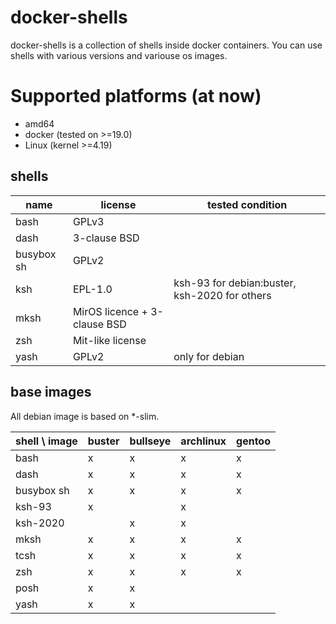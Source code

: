 # docker-shells

docker-shells is a collection of shells inside docker containers. You can use shells with various versions and variouse os images.

# Supported platforms (at now)

* amd64
* docker (tested on >=19.0)
* Linux (kernel >=4.19)

## shells

| name | license | tested condition |
| --- | --- | --- |
| bash | GPLv3 |
| dash | 3-clause BSD |
| busybox sh | GPLv2 |
| ksh | EPL-1.0 | ksh-93 for debian:buster, ksh-2020 for others |
| mksh | MirOS licence + 3-clause BSD | 
| zsh | Mit-like license | |
| yash | GPLv2 | only for debian |

## base images

All debian image is based on \*-slim.

| shell \\ image | buster | bullseye | archlinux | gentoo |
| --- | --- | --- | --- | --- |
| bash | x | x | x | x |
| dash | x | x | x | x |
| busybox sh | x | x | x | x |
| ksh-93 | x | | x | |
| ksh-2020 | | x | x | |
| mksh | x | x | x | x |
| tcsh | x | x | x | x |
| zsh | x | x | x | x |
| posh | x | x | | | 
| yash | x | x | | | 
